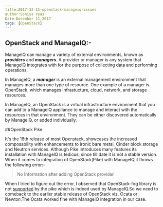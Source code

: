 ```yaml
---
title:2017-12-11-openstack-manageiq-issues
author:Soniya Vyas
Date:December 11,2017
tags: [OpenStack]
---
```



## OpenStack and ManageIQ:-

ManageIQ can manage a variety of external environments, known as *__providers__* and *__managers__*. A provider or manager is any system that ManageIQ integrates with for the purpose of collecting data and performing operations.

In ManageIQ, a *__manager__* is an external management environment that manages more than one type of resource. One example of a manager is OpenStack, which manages infrastucture, cloud, network, and storage resources.

In ManageIQ, an OpenStack is a virtual infrastructure environment that you can add to a ManageIQ appliance to manage and interact with the resources in that environment. They can be either discovered automatically by ManageIQ, or added individually.

##OpenStack Pike

It's the 16th release of most Openstack, showcases the increased composability with enhancements to ironic bare metal, Cinder block storage and Neutron services. Although Pike introduces many features its installation with ManageIQ is tedious, since till date it is not a stable version.
When it comes to integration of OpenStack(Pike) with ManageIQ,it throws the following error:-
>No Information after adding OpenStack provider

When I tried to figure out the error, I observed that OpenStack-fog library is not [supported](https://github.com/fog/fog-openstack/blob/master/supported.md) by the pike which is indeed used by ManageIQ.So we need to comeback to the earlier stable release of OpenStack viz. Ocata or Newton.The Ocata worked fine with ManageIQ integration in our case.


